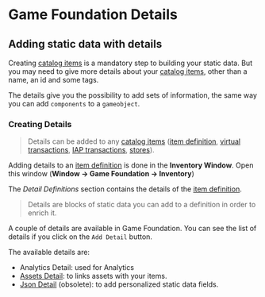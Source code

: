 # Game Foundation Details

## Adding static data with details

Creating [catalog items] is a mandatory step to building your static data.
But you may need to give more details about your [catalog items], other than a name, an id and some tags.

The details give you the possibility to add sets of information, the same way you can add `components` to a `gameobject`.

### Creating Details

> Details can be added to any [catalog items] ([item definition][currencies], [virtual transactions], [IAP transactions], [stores]).

Adding details to an [item definition] is done in the __Inventory Window__.
Open this window (__Window → Game Foundation → Inventory__)

The _Detail Definitions_ section contains the details of the [item definition].

> Details are blocks of static data you can add to a definition in order to enrich it.

A couple of details are available in Game Foundation.
You can see the list of details if you click on the `Add Detail` button.

The available details are:

- Analytics Detail: used for Analytics
- [Assets Detail]: to links assets with your items.
- [Json Detail] (obsolete): to add personalized static data fields.



[catalog items]: Catalog.md#catalog-items

[item definition]: CatalogItems/InventoryItemDefinition.md

[currencies]: CatalogItems/Currency.md

[virtual transactions]: CatalogItems/VirtualTransaction.md

[iap transactions]: CatalogItems/IAPTransaction.md

[stores]: CatalogItems/Store.md

[assets detail]: Details/AssetsDetail.md

[json detail]: Details/JsonDetail.md
